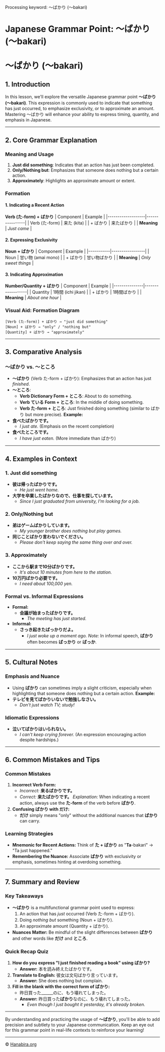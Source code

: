 Processing keyword: ～ばかり (〜bakari)
# Japanese Grammar Point: ～ばかり (〜bakari)
# ～ばかり (〜bakari)
## 1. Introduction
In this lesson, we'll explore the versatile Japanese grammar point **～ばかり (〜bakari)**. This expression is commonly used to indicate that something has just occurred, to emphasize exclusivity, or to approximate an amount. Mastering ～ばかり will enhance your ability to express timing, quantity, and emphasis in Japanese.

---
## 2. Core Grammar Explanation
### Meaning and Usage
1. **Just did something**: Indicates that an action has just been completed.
2. **Only/Nothing but**: Emphasizes that someone does nothing but a certain action.
3. **Approximately**: Highlights an approximate amount or extent.
### Formation
#### 1. **Indicating a Recent Action**
**Verb (た-form) + ばかり**
| Component         | Example        |
|-------------------|----------------|
| Verb (た-form)    | 来た (kita)    |
| + ばかり          | 来たばかり     |
| **Meaning**       | *Just came*    |
#### 2. **Expressing Exclusivity**
**Noun + ばかり**
| Component | Example         |
|-----------|-----------------|
| Noun      | 甘い物 (amai mono) |
| + ばかり  | 甘い物ばかり      |
| **Meaning** | *Only sweet things* |
#### 3. **Indicating Approximation**
**Number/Quantity + ばかり**
| Component     | Example          |
|---------------|------------------|
| Quantity      | 1時間 (ichi jikan) |
| + ばかり      | 1時間ばかり        |
| **Meaning**   | *About one hour* |
### Visual Aid: Formation Diagram
```
[Verb (た-form)] + ばかり → "just did something"
[Noun] + ばかり → "only" / "nothing but"
[Quantity] + ばかり → "approximately"
```
---
## 3. Comparative Analysis
### ～ばかり vs. ～ところ
- **～ばかり** (Verb た-form + ばかり): Emphasizes that an action has just *finished*.
- **～ところ**:
  - **Verb Dictionary Form + ところ**: About to do something.
  - **Verb ている Form + ところ**: In the middle of doing something.
  - **Verb た-form + ところ**: Just finished doing something (similar to ばかり but more precise).
**Example:**
- **食べたばかりです。**
  - *I just ate.* (Emphasis on the recent completion)
- **食べたところです。**
  - *I have just eaten.* (More immediate than ばかり)
---
## 4. Examples in Context
### 1. **Just did something**
- **彼は帰ったばかりです。**
  - *He just went home.*
- **大学を卒業したばかりなので、仕事を探しています。**
  - *Since I just graduated from university, I'm looking for a job.*
### 2. **Only/Nothing but**
- **弟はゲームばかりしています。**
  - *My younger brother does nothing but play games.*
- **同じことばかり言わないでください。**
  - *Please don't keep saying the same thing over and over.*
### 3. **Approximately**
- **ここから駅まで10分ばかりです。**
  - *It's about 10 minutes from here to the station.*
- **10万円ばかり必要です。**
  - *I need about 100,000 yen.*
### Formal vs. Informal Expressions
- **Formal:**
  - **会議が始まったばかりです。**
    - *The meeting has just started.*
- **Informal:**
  - **さっき起きたばっかりだよ。**
    - *I just woke up a moment ago.*
*Note:* In informal speech, **ばかり** often becomes **ばっかり** or **ばっか**.
---
## 5. Cultural Notes
### Emphasis and Nuance
- Using **ばかり** can sometimes imply a slight criticism, especially when highlighting that someone does nothing but a certain action.
**Example:**
- **テレビを見てばかりいないで勉強しなさい。**
  - *Don't just watch TV; study!*
### Idiomatic Expressions
- **泣いてばかりはいられない。**
  - *I can't keep crying forever.* (An expression encouraging action despite hardships.)
---
## 6. Common Mistakes and Tips
### Common Mistakes
1. **Incorrect Verb Form:**
   - *Incorrect:* **来るばかりです。**
   - *Correct:* **来たばかりです。**
   *Explanation:* When indicating a recent action, always use the **た-form** of the verb before **ばかり**.
2. **Confusing ばかり with だけ:**
   - **だけ** simply means "only" without the additional nuances that **ばかり** can carry.
### Learning Strategies
- **Mnemonic for Recent Actions:** Think of **た + ばかり** as "**Ta**-bakari" → "Ta just happened."
- **Remembering the Nuance:** Associate **ばかり** with exclusivity or emphasis, sometimes hinting at overdoing something.
---
## 7. Summary and Review
### Key Takeaways
- **～ばかり** is a multifunctional grammar point used to express:
  1. An action that has *just* occurred (Verb た-form + ばかり).
  2. Doing *nothing but* something (Noun + ばかり).
  3. An approximate amount (Quantity + ばかり).
- **Nuances Matter:** Be mindful of the slight differences between **ばかり** and other words like **だけ** and **ところ**.
### Quick Recap Quiz
1. **How do you express "I just finished reading a book" using ばかり?**
   - **Answer:** 本を読み終えたばかりです。
2. **Translate to English:** 彼女は文句ばかり言っています。
   - **Answer:** She does nothing but complain.
3. **Fill in the blank with the correct form of ばかり:**
   - 昨日買った______のに、もう壊れてしまった。
   - **Answer:** 昨日買った**ばかり**なのに、もう壊れてしまった。
     - *Even though I just bought it yesterday, it's already broken.*
---
By understanding and practicing the usage of **～ばかり**, you'll be able to add precision and subtlety to your Japanese communication. Keep an eye out for this grammar point in real-life contexts to reinforce your learning!


---

© [Hanabira.org](https://hanabira.org)
